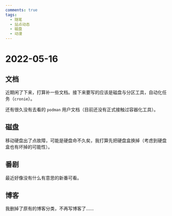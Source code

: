 ```yaml
---
comments: true
tags:
  - 随笔
  - 站点动态
  - 磁盘
  - 动漫
---
```


# 2022-05-16

## 文档

近期闲了下来，打算补一些文档。接下来要写的应该是磁盘与分区工具，自动化任务（`cronie`）。

还有很久没有去看的 `podman` 用户文档（目前还没有正式接触过容器化工具）。

## 磁盘

移动硬盘出了点故障，可能是硬盘命不久矣，我打算先把硬盘盒换掉（考虑到硬盘盒也有坏掉的可能性）。

## 番剧

最近好像没有什么有意思的新番可看。

## 博客

我删掉了原有的博客分类，不再写博客了……